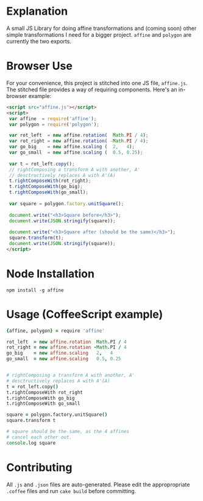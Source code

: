 Explanation
============
A small JS Library for doing affine transformations and (coming soon) other simple transformations
I need for a bigger project. `affine` and `polygon` are currently the two exports.

Browser Use
===========
For your convenience, this project is stitched into one JS file, `affine.js`. The stitched file provides a way of requiring components. Here's an in-browser example:


```html
<script src="affine.js"></script>
<script>
 var affine  = require('affine');
 var polygon = require('polygon');

 var rot_left  = new affine.rotation(  Math.PI / 4);
 var rot_right = new affine.rotation( -Math.PI / 4);
 var go_big    = new affine.scaling (  2,   4);
 var go_small  = new affine.scaling (  0.5, 0.25);
 
 var t = rot_left.copy();
 // rightComposing a transform A with another, A'
 // desctructively replaces A with A'(A)
 t.rightComposeWith(rot_right);
 t.rightComposeWith(go_big);
 t.rightComposeWith(go_small);
 
 var square = polygon.factory.unitSquare();
 
 document.write("<h3>Square before</h3>");
 document.write(JSON.stringify(square));
 
 document.write("<h3>Square after (should be the same)</h3>");
 square.transform(t);
 document.write(JSON.stringify(square));
</script>
```

Node Installation
=================
```
npm install -g affine
```

Usage (CoffeeScript example)
============================
```coffeescript
{affine, polygon} = require 'affine'

rot_left  = new affine.rotation  Math.PI / 4
rot_right = new affine.rotation -Math.PI / 4
go_big    = new affine.scaling   2,   4
go_small  = new affine.scaling   0.5, 0.25


# rightComposing a transform A with another, A'
# desctructively replaces A with A'(A)
t = rot_left.copy()
t.rightComposeWith rot_right
t.rightComposeWith go_big
t.rightComposeWith go_small

square = polygon.factory.unitSquare()
square.transform t

# square should be the same, as the 4 affines 
# cancel each other out.
console.log square
```


Contributing
============
All `.js` and `.json` files are auto-generated. Please edit the appropropriate `.coffee` files and run `cake build` before committing.
